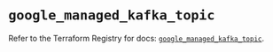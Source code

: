 # `google_managed_kafka_topic`

Refer to the Terraform Registry for docs: [`google_managed_kafka_topic`](https://registry.terraform.io/providers/hashicorp/google/6.20.0/docs/resources/managed_kafka_topic).

